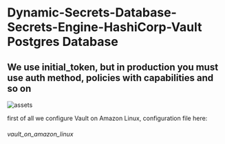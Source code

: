 # Dynamic-Secrets-Database-Secrets-Engine-HashiCorp-Vault Postgres Database

## We use initial_token, but in production you must use auth method, policies with capabilities and so on

![assets](https://user-images.githubusercontent.com/73755890/202867199-5ac7aa88-e6d2-43ec-9679-47a5a2e57e5e.png)

first of all we configure Vault on Amazon Linux, configuration file here:

###### vault_on_amazon_linux

